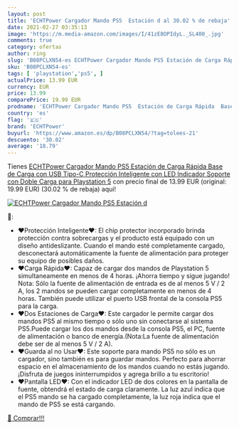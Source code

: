 ```yaml
---
layout: post
title: 'ECHTPower Cargador Mando PS5  Estación d al 30.02 % de rebaja'
date: 2021-02-27 03:35:13
image: 'https://m.media-amazon.com/images/I/41zE8OPIdyL._SL400_.jpg'
comments: true
category: ofertas
author: ring
slug: 'B08PCLXN54-es ECHTPower Cargador Mando PS5 Estación de Carga Rápida Base...'
sku: 'B08PCLXN54-es'
tags: [ 'playstation','ps5', ]
actualPrice: 13.99 EUR
currency: EUR
price: 13.99
comparePrice: 19.99 EUR
prodname: 'ECHTPower Cargador Mando PS5  Estación de Carga Rápida  Base de Carga con USB Tipo-C  Protección Inteligente con LED Indicador  Soporte con Doble Carga para Playstation 5'
country: 'es'
flag: '🇪🇸'
brand: 'ECHTPower'
buyurl: 'https://www.amazon.es/dp/B08PCLXN54/?tag=tolees-21'
descuento: '30.02'
average: '18.79'
---
```


Tienes [ECHTPower Cargador Mando PS5  Estación de Carga Rápida  Base de Carga con USB Tipo-C  Protección Inteligente con LED Indicador  Soporte con Doble Carga para Playstation 5](https://www.amazon.es/dp/B08PCLXN54/?tag=tolees-21) con precio final de  13.99 EUR (original: 19.99 EUR) (30.02 %  de rebaja) aqui!

[![ECHTPower Cargador Mando PS5  Estación d](https://m.media-amazon.com/images/I/41zE8OPIdyL._SL400_.jpg)](https://www.amazon.es/dp/B08PCLXN54/?tag=tolees-21)

🔎:

- ❤Protección Inteligente❤: El chip protector incorporado brinda protección contra sobrecargas y el producto está equipado con un diseño antideslizante. Cuando el mando esté completamente cargado, desconectará automáticamente la fuente de alimentación para proteger su equipo de posibles daños.
- ❤Carga Rápida❤: Capaz de cargar dos mandos de Playstation 5 simultaneamente en menos de 4 horas. ¡Ahorra tiempo y sigue jugando! Nota: Sólo la fuente de alimentación de entrada es de al menos 5 V / 2 A, los 2 mandos se pueden cargar completamente en menos de 4 horas. También puede utilizar el puerto USB frontal de la consola PS5 para la carga.
- ❤Dos Estaciones de Carga❤: Este cargador le permite cargar dos mandos PS5 al mismo tiempo o sólo uno sin conectarse al sistema PS5.Puede cargar los dos mandos desde la consola PS5, el PC, fuente de alimentación o banco de energía.(Nota:La fuente de alimentación debe ser de al menos 5 V / 2 A).
- ❤Guarda al no Usar❤: Este soporte para mando PS5 no sólo es un cargador, sino también es para guardar mandos. Perfecto para ahorrar espacio en el almacenamiento de los mandos cuando no estás jugando. ¡Disfruta de juegos ininterrumpidos y agrega brillo a tu escritorio!
- ❤Pantalla LED❤: Con el indicador LED de dos colores en la pantalla de fuente, obtendrá el estado de carga claramente. La luz azul indica que el PS5 mando se ha cargado completamente, la luz roja indica que el mando de PS5 se está cargando.

[🛒 Comprar!!!](https://www.amazon.es/dp/B08PCLXN54/?tag=tolees-21)
